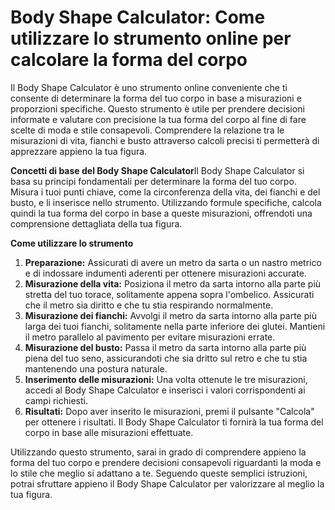 Body Shape Calculator: Come utilizzare lo strumento online per calcolare la forma del corpo
===========================================================================================

Il Body Shape Calculator è uno strumento online conveniente che ti consente di determinare la forma del tuo corpo in base a misurazioni e proporzioni specifiche. Questo strumento è utile per prendere decisioni informate e valutare con precisione la tua forma del corpo al fine di fare scelte di moda e stile consapevoli. Comprendere la relazione tra le misurazioni di vita, fianchi e busto attraverso calcoli precisi ti permetterà di apprezzare appieno la tua figura.

**Concetti di base del Body Shape Calculator**Il Body Shape Calculator si basa su principi fondamentali per determinare la forma del tuo corpo. Misura i tuoi punti chiave, come la circonferenza della vita, dei fianchi e del busto, e li inserisce nello strumento. Utilizzando formule specifiche, calcola quindi la tua forma del corpo in base a queste misurazioni, offrendoti una comprensione dettagliata della tua figura.

**Come utilizzare lo strumento**

1. **Preparazione:** Assicurati di avere un metro da sarta o un nastro metrico e di indossare indumenti aderenti per ottenere misurazioni accurate.
2. **Misurazione della vita:** Posiziona il metro da sarta intorno alla parte più stretta del tuo torace, solitamente appena sopra l'ombelico. Assicurati che il metro sia diritto e che tu stia respirando normalmente.
3. **Misurazione dei fianchi:** Avvolgi il metro da sarta intorno alla parte più larga dei tuoi fianchi, solitamente nella parte inferiore dei glutei. Mantieni il metro parallelo al pavimento per evitare misurazioni errate.
4. **Misurazione del busto:** Passa il metro da sarta intorno alla parte più piena del tuo seno, assicurandoti che sia dritto sul retro e che tu stia mantenendo una postura naturale.
5. **Inserimento delle misurazioni:** Una volta ottenute le tre misurazioni, accedi al Body Shape Calculator e inserisci i valori corrispondenti ai campi richiesti.
6. **Risultati:** Dopo aver inserito le misurazioni, premi il pulsante "Calcola" per ottenere i risultati. Il Body Shape Calculator ti fornirà la tua forma del corpo in base alle misurazioni effettuate.

Utilizzando questo strumento, sarai in grado di comprendere appieno la forma del tuo corpo e prendere decisioni consapevoli riguardanti la moda e lo stile che meglio si adattano a te. Seguendo queste semplici istruzioni, potrai sfruttare appieno il Body Shape Calculator per valorizzare al meglio la tua figura.